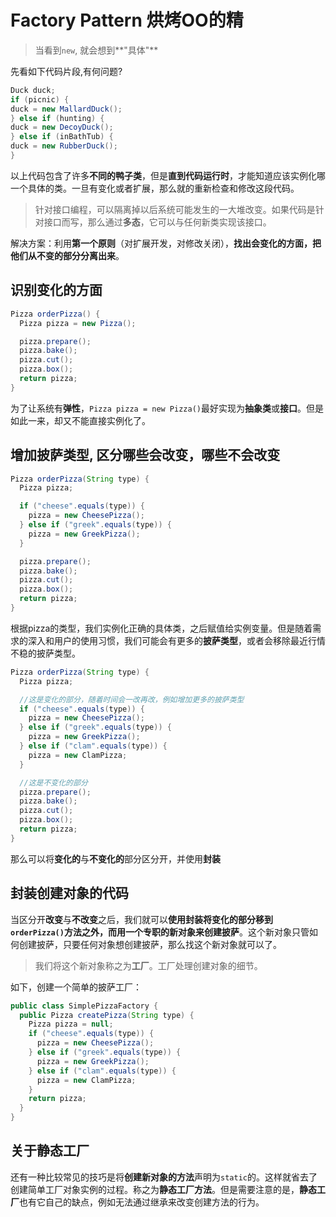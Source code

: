 # Factory Pattern 烘烤OO的精

> 当看到`new`, 就会想到**"具体"**  

先看如下代码片段,有何问题?

```java
Duck duck;
if (picnic) {
duck = new MallardDuck();
} else if (hunting) {
duck = new DecoyDuck();
} else if (inBathTub) {
duck = new RubberDuck();
}
```
以上代码包含了许多**不同的鸭子类**，但是**直到代码运行时**，才能知道应该实例化哪一个具体的类。一旦有变化或者扩展，那么就的重新检查和修改这段代码。  

> 针对接口编程，可以隔离掉以后系统可能发生的一大堆改变。如果代码是针对接口而写，那么通过**多态**，它可以与任何新类实现该接口。

解决方案：利用**第一个原则**（对扩展开发，对修改关闭），**找出会变化的方面，把他们从不变的部分分离出来**。

## 识别变化的方面

```java
Pizza orderPizza() {
  Pizza pizza = new Pizza();

  pizza.prepare();
  pizza.bake();
  pizza.cut();
  pizza.box();
  return pizza;
}
```
为了让系统有**弹性**，`Pizza pizza = new Pizza()`最好实现为**抽象类**或**接口**。但是如此一来，却又不能直接实例化了。

## 增加披萨类型, 区分哪些会改变，哪些不会改变

```java
Pizza orderPizza(String type) {
  Pizza pizza;

  if ("cheese".equals(type)) {
    pizza = new CheesePizza();
  } else if ("greek".equals(type)) {
    pizza = new GreekPizza();
  }

  pizza.prepare();
  pizza.bake();
  pizza.cut();
  pizza.box();
  return pizza;
}
```
根据pizza的类型，我们实例化正确的具体类，之后赋值给实例变量。但是随着需求的深入和用户的使用习惯，我们可能会有更多的**披萨类型**，或者会移除最近行情不稳的披萨类型。

```java
Pizza orderPizza(String type) {
  Pizza pizza;

  //这是变化的部分，随着时间会一改再改，例如增加更多的披萨类型
  if ("cheese".equals(type)) {
    pizza = new CheesePizza();
  } else if ("greek".equals(type)) {
    pizza = new GreekPizza();
  } else if ("clam".equals(type)) {
    pizza = new ClamPizza;
  }

  //这是不变化的部分
  pizza.prepare();
  pizza.bake();
  pizza.cut();
  pizza.box();
  return pizza;
}
```
那么可以将**变化的**与**不变化的**部分区分开，并使用**封装**

## 封装创建对象的代码
当区分开**改变**与**不改变**之后，我们就可以**使用封装将变化的部分移到`orderPizza()`方法之外，而用一个专职的新对象来创建披萨**。这个新对象只管如何创建披萨，只要任何对象想创建披萨，那么找这个新对象就可以了。

> 我们将这个新对象称之为**工厂**。工厂处理创建对象的细节。

如下，创建一个简单的披萨工厂：

```java
public class SimplePizzaFactory {
  public Pizza createPizza(String type) {
    Pizza pizza = null;
    if ("cheese".equals(type)) {
      pizza = new CheesePizza();
    } else if ("greek".equals(type)) {
      pizza = new GreekPizza();
    } else if ("clam".equals(type)) {
      pizza = new ClamPizza;
    }
    return pizza;
  }
}
```

## 关于静态工厂
还有一种比较常见的技巧是将**创建新对象的方法**声明为`static`的。这样就省去了创建简单工厂对象实例的过程。称之为**静态工厂方法**。但是需要注意的是，**静态工厂**也有它自己的缺点，例如无法通过继承来改变创建方法的行为。
